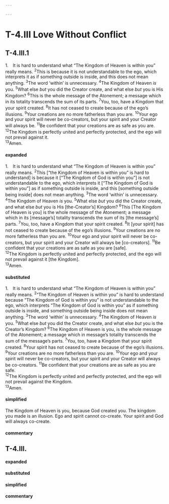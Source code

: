 ```yaml
---

---
```


# T-4.III Love Without Conflict

## T-4.III.1

<p class=fip id=p1>
1.&emsp;It is hard to understand what “The Kingdom of Heaven is within you” really means. 
<sup>2</sup>This is because it is not understandable to the ego, which interprets it as if something outside is inside, and this does not mean anything. 
<sup>3</sup>The word ‘within’ is unnecessary. 
<sup>4</sup>The Kingdom of Heaven <em>is</em> you. 
<sup>5</sup>What else <em>but</em> you did the Creator create, and what else <em>but</em> you is His Kingdom? 
<sup>6</sup>This is the whole message of the Atonement; a message which in its totality transcends the sum of its parts. 
<sup>7</sup>You, too, have a Kingdom that your spirit created. 
<sup>8</sup>It has not ceased to create because of the ego’s illusions. 
<sup>9</sup>Your creations are no more fatherless than you are. 
<sup>10</sup>Your ego and your spirit will never be co-creators, but your spirit and your Creator will always be. 
<sup>11</sup>Be confident that your creations are as safe as you are.
<span class=course-quote><br>
<sup>12</sup>The Kingdom is perfectly united and perfectly protected, and the ego will not prevail against it. <br>
<sup>13</sup>Amen.<br>
</span>
</p>

#### expanded

1.&emsp;It is hard to understand what “The Kingdom of Heaven is within you” really means. 
<sup>2</sup>This [“the Kingdom of Heaven is within you” is hard to understand] is because it [“The Kingdom of God is within you”] is not understandable to the ego, which interprets it [“The Kingdom of God is within you”] as if something outside is inside, and this [something outside being inside] does not mean anything. 
<sup>3</sup>The word ‘within’ is unnecessary. 
<sup>4</sup>The Kingdom of Heaven <em>is</em> you. 
<sup>5</sup>What else <em>but</em> you did the Creator create, and what else <em>but</em> you is His [the-Creator’s] Kingdom? 
<sup>6</sup>This [The Kingdom of Heaven is you] is the whole message of the Atonement; a message which in its [message’s] totality transcends the sum of its [the message’s] parts. 
<sup>7</sup>You, too, have a Kingdom that your spirit created. 
<sup>8</sup>It [your spirit] has not ceased to create because of the ego’s illusions. 
<sup>9</sup>Your creations are no more fatherless than you are. 
<sup>10</sup>Your ego and your spirit will never be co-creators, but your spirit and your Creator will always be [co-creators]. 
<sup>11</sup>Be confident that your creations are as safe as you are [safe].
<span class=course-quote><br>
<sup>12</sup>The Kingdom is perfectly united and perfectly protected, and the ego will not prevail against it [the Kingdom]. <br>
<sup>13</sup>Amen.
</span>


#### substituted

1.&emsp;It is hard to understand what “The Kingdom of Heaven is within you” really means. 
<sup>2</sup>“The Kingdom of Heaven is within you” is hard to understand because “The Kingdom of God is within you” is not understandable to the ego, which interprets “The Kingdom of God is within you” as if something outside is inside, and something outside being inside does not mean anything. 
<sup>3</sup>The word ‘within’ is unnecessary. 
<sup>4</sup>The Kingdom of Heaven <em>is</em> you. 
<sup>5</sup>What else <em>but</em> you did the Creator create, and what else <em>but</em> you is the Creator’s Kingdom? 
<sup>6</sup>The Kingdom of Heaven is you, is the whole message of the Atonement; a message which in message’s totality transcends the sum of the message’s parts. 
<sup>7</sup>You, too, have a Kingdom that your spirit created. 
<sup>8</sup>Your spirit has not ceased to create because of the ego’s illusions. 
<sup>9</sup>Your creations are no more fatherless than you are. 
<sup>10</sup>Your ego and your spirit will never be co-creators, but your spirit and your Creator will always be co-creators. 
<sup>11</sup>Be confident that your creations are as safe as you are safe.
<span class=course-quote><br>
<sup>12</sup>The Kingdom is perfectly united and perfectly protected, and the ego will not prevail against the Kingdom. <br>
<sup>13</sup>Amen.
</span>


#### simplified

The Kingdom of Heaven is you, because God created you. The kingdom you made is an illusion. Ego and spirit cannot co-create. Your spirit and God will always co-create.

#### commentary


<!--
<div class=paragraph id=p2>
	<p class=fip>
		2.&emsp;This is written in the form of a prayer because it is useful in moments of temptation. 
		<sup>2</sup>It is a declaration of independence. 
		<sup>3</sup>You will find it very helpful if you understand it fully. 
		<sup>4</sup>The reason you need my help is because you have denied your own Guide and therefore need guidance. 
		<sup>5</sup>My role is to separate the true from the false, so truth can break through the barriers the ego has set up and can shine into your mind. 
		<sup>6</sup>Against our united strength the ego cannot prevail.

	<p class=expanded>
		2.&emsp;This [“The Kingdom is perfectly united and perfectly protected…” etc.] is written in the form of a prayer because it [the prayer] is useful in moments of temptation. 
		<sup>2</sup>It [the prayer] is a declaration of independence. 
		<sup>3</sup>You will find it [the prayer] very helpful if you understand it [the prayer] fully. 
		<sup>4</sup>The reason you need my help is because you have denied your own Guide and therefore need guidance. 
		<sup>5</sup>My role is to separate the true from the false, so truth can break through the barriers the ego has set up and can shine into your mind. 
		<sup>6</sup>Against our united strength the ego cannot prevail.

	<p class=substituted>
		2.&emsp;“The Kingdom is perfectly united and perfectly protected…” etc. is written in the form of a prayer because the prayer is useful in moments of temptation. 
		<sup>2</sup>The prayer is a declaration of independence. 
		<sup>3</sup>You will find the prayer very helpful if you understand the prayer fully. 
		<sup>4</sup>The reason you need my help is because you have denied your own Guide and therefore need guidance. 
		<sup>5</sup>My role is to separate the true from the false, so truth can break through the barriers the ego has set up and can shine into your mind. 
		<sup>6</sup>Against our united strength the ego cannot prevail.

	<p class=simplified>The prayer above is useful in temptation. Try to understand the prayer. You need my guidance. I will separate the true from the false.

	<p class=commentary>
	<p class="commentary wapnick">
</div>

<div class=paragraph id=p3>
	<p class=fip>
		3.&emsp;It is surely apparent by now why the ego regards spirit as its ‘enemy’. 
		<sup>2</sup>The ego arose from the separation, and its continued existence depends on your continuing belief in the separation. 
		<sup>3</sup>The ego must offer you some sort of reward for maintaining this belief. 
		<sup>4</sup>All it can offer is a sense of temporary existence, which begins with its own beginning and ends with its own ending. 
		<sup>5</sup>It tells you this life is your existence because it is its own. 
		<sup>6</sup>Against this sense of temporary existence spirit offers you the knowledge of permanence and unshakable being. 
		<sup>7</sup>No one who has experienced the revelation of this can ever fully believe in the ego again. 
		<sup>8</sup>How can its meagre offering to you prevail against the glorious gift of God?

	<p class=expanded>
		3.&emsp;It is surely apparent by now why the ego regards spirit as its [the-ego’s] ‘enemy’. 
		<sup>2</sup>The ego arose from the separation, and its [the-ego’s] continued existence depends on your continuing belief in the separation. 
		<sup>3</sup>The ego must offer you some sort of reward for maintaining this belief [in the separation]. 
		<sup>4</sup>All it [the ego] can offer is a sense of temporary existence, which begins with its [the-ego’s] own beginning and ends with its [the-ego’s] own ending. 
		<sup>5</sup>It [the ego] tells you this life is your existence because it [this life] is its [the-ego’s] own [life]. 
		<sup>6</sup>Against this sense of temporary existence spirit offers you the knowledge of permanence and unshakable being. 
		<sup>7</sup>No one who has experienced the revelation of this [permanence and unshakeable being] can ever fully believe in the ego again. 
		<sup>8</sup>How can its [the-ego’s] meagre offering to you prevail against the glorious gift of God?

	<p class=substituted>
		3.&emsp;It is surely apparent by now why the ego regards spirit as the-ego’s ‘enemy’. 
		<sup>2</sup>The ego arose from the separation, and the-ego’s continued existence depends on your continuing belief in the separation. 
		<sup>3</sup>The ego must offer you some sort of reward for maintaining belief in the separation. 
		<sup>4</sup>All the ego can offer is a sense of temporary existence, which (existence) begins with the-ego’s own beginning and ends with the-ego’s own ending. 
		<sup>5</sup>The ego tells you this life is your existence because this life is the-ego’s own life. 
		<sup>6</sup>Against this sense of temporary existence spirit offers you the knowledge of permanence and unshakable being. 
		<sup>7</sup>No one who has experienced the revelation of permanence and unshakeable being can ever fully believe in the ego again. 
		<sup>8</sup>How can the-ego’s meagre offering to you prevail against the glorious gift of God?

	<p class=simplified>The ego arose from belief in separation. The ego is maintained by belief in separation. The ego can only offer temporary existence. Spirit offers permanence and unshakeable being. The ego’s offering can’t prevail over the glorious gift of God.

	<p class=commentary>
	<p class="commentary wapnick">
</div>

<div class=paragraph id=p4>
	<p class=fip>
		4.&emsp;You who identify with your ego cannot believe God loves you. 
		2 You do not love what you made, and what you made does not love you. 
		3 Being made out of the denial of the Father, the ego has no allegiance to its maker. 
		4 You cannot conceive of the real relationship that exists between God and His creations because of your hatred for the self you made. 
		5 You project onto the ego the decision to separate, and this conflicts with the love you feel for the ego because you made it. 
		6 No love in this world is without this ambivalence, and since no ego has experienced love without ambivalence the concept is beyond its understanding. 
		7 Love will enter immediately into any mind that truly wants it, but it must want it truly. 
		8 This means that it wants it without ambivalence, and this kind of wanting is wholly without the ego’s ‘drive to get’.

	<p class=expanded>
		4.&emsp;You who identify with your ego cannot believe God loves you. 
		<sup>2</sup>You do not love what you made, and what you made does not love you. 
		<sup>3</sup>Being made out of the denial of the Father, the ego has no allegiance to its [the-ego’s] maker. 
		<sup>4</sup>You cannot conceive of the real relationship that exists between God and His [God’s] creations because of your hatred for the self you made. 
		<sup>5</sup>You project onto the ego the decision to separate, and this [projecting the decision to separate] conflicts with the love you feel for the ego because you made it [the ego]. 
		<sup>6</sup>No love in this world is without this ambivalence [between loving and hating], and since no ego has experienced love without ambivalence the concept [of love] is beyond its [the-ego’s] understanding. 
		<sup>7</sup>Love will enter immediately into any mind that truly wants it [love], but it [the mind] must want it [love] truly. 
		<sup>8</sup>This [wanting love truly] means that it [the mind] wants it [love] without ambivalence, and this kind of wanting [without ambivalence] is wholly without the ego’s ‘drive to get’.

	<p class=substituted>
		4.&emsp;You who identify with your ego cannot believe God loves you. 
		<sup>2</sup>You do not love what you made, and what you made does not love you. 
		<sup>3</sup>Being made out of the denial of the Father, the ego has no allegiance to the-ego’s maker. 
		<sup>4</sup>You cannot conceive of the real relationship that exists between God and God’s creations because of your hatred for the self you made. 
		<sup>5</sup>You project onto the ego the decision to separate, and projecting the decision to separate conflicts with the love you feel for the ego, because you made the ego. 
		<sup>6</sup>No love in this world is without ambivalence between loving and hating, and since no ego has experienced love without ambivalence, the concept of love is beyond the-ego’s understanding. 
		<sup>7</sup>Love will enter immediately into any mind that truly wants love, but the mind must want love truly. 
		<sup>8</sup>Wanting love truly means that the mind wants love without ambivalence, and wanting without ambivalence, is wholly without the ego’s ‘drive to get’.

	<p class=simplified>You want to love the ego because you made the ego. But at the same time you hate the because the ego separated you from God. All love in this world is love-and-hate. Love will come to you but you must truly want love to come. 

	<p class=commentary>
	<p class="commentary wapnick">
</div>

<div class=paragraph id=p5>
	<p class=fip>
		5.&emsp;There is a kind of experience so different from anything the ego can offer that you will never want to cover or hide it again. 
		<sup>2</sup>It is necessary to repeat that your belief in darkness and hiding is why the light cannot enter. 
		<sup>3</sup>The Bible gives many references to the immeasurable gifts which are for you, but for which you must ask. 
		<sup>4</sup>This is not a condition as the ego sets conditions. 
		<sup>5</sup>It is the glorious condition of what you are.

	<p class=expanded>
		5.&emsp;There is a kind of experience so different from anything the ego can offer that you will never want to cover or hide it [the experience] again. 
		<sup>2</sup>It is necessary to repeat that your belief in darkness and hiding is why the light cannot enter. 
		<sup>3</sup>The Bible gives many references to the immeasurable gifts which are for you, but for which [gifts] you must ask. 
		<sup>4</sup>This [the condition that you must ask] is not a condition as the ego sets conditions. 
		<sup>5</sup>It [the condition that you must ask] is the glorious condition of what you are.

	<p class=substituted>
		5.&emsp;There is a kind of experience so different from anything the ego can offer that you will never want to cover or hide the experience again. 
		<sup>2</sup>It is necessary to repeat that your belief in darkness and hiding is why the light cannot enter. 
		<sup>3</sup>The Bible gives many references to the immeasurable gifts which are for you, but, for gifts, you must ask. 
		<sup>4</sup>The condition, that you must ask, is not a condition as the ego sets conditions. 
		<sup>5</sup>The condition, that you must ask, is the glorious condition of what you are.

	<p class=simplified>The experience is God is hidden by your belief in darkness. Ask and it will be given. In the Bible asking is a condition. But the experience is a condition of your being.

	<p class=commentary>
	<p class="commentary wapnick">
</div>

<div class=paragraph id=p6>
	<p class=fip>
		6.&emsp;No force except your own will is strong enough or worthy enough to guide you. 
		<sup>2</sup>In this you are as free as God, and must remain so forever. 
		<sup>3</sup>Let us ask the Father in my name to keep you mindful of His Love for you and yours for Him. 
		<sup>4</sup>He has never failed to answer this request, because it asks only for what He has already willed. 
		<sup>5</sup>Those who call truly are always answered. 
		<sup>6</sup>You shall have no other gods before Him because there <em>are</em> none.

	<p class=expanded>
		6.&emsp;No force except your own will is strong enough or worthy enough to guide you. 
		<sup>2</sup>In this [only your own will is strong enough for you] you are as free as God, and must remain so [as free as God] forever. 
		<sup>3</sup>Let us ask the Father in my name to keep you mindful of His [the Father’s] Love for you and yours [your love] for Him [God]. 
		<sup>4</sup>He [God] has never failed to answer this request [to keep you mindful of God’s love for you], because it [the request] asks only for what He [God] has already willed. 
		<sup>5</sup>Those who call truly are always answered. 
		<sup>6</sup>You shall have no other gods before Him [God] because there <em>are</em> none [gods].

	<p class=substituted>
		6.&emsp;No force except your own will is strong enough or worthy enough to guide you. 
		<sup>2</sup>In that only your own will is strong enough for you, you are as free as God, and must remain as free as God forever. 
		<sup>3</sup>Let us ask the Father in my name to keep you mindful of the Father’s Love for you and your love for God. 
		<sup>4</sup>God has never failed to answer the request to keep you mindful of God’s Love for you, because the request asks only for what God has already willed. 
		<sup>5</sup>Those who call truly are always answered. 
		<sup>6</sup>You shall have no other gods before God because there <em>are</em> no other gods.

	<p class=simplified>Your will is free. Ask to be kept mindful of God’s Love for you. God has already willed this for you. There are no other gods.

	<p class=commentary>
	<p class="commentary wapnick">
</div>

<div class=paragraph id=p7>
	<p class=fip>
		7.&emsp;It has never really entered your mind to give up every idea you ever had that opposes knowledge. 
		<sup>2</sup>You retain thousands of little scraps of fear that prevent the Holy One from entering. 
		<sup>3</sup>Light cannot penetrate through the walls you make to block it, and it is forever unwilling to destroy what you have made. 
		<sup>4</sup>No one can see through a wall, but I can step around it. 
		<sup>5</sup>Watch your mind for the scraps of fear, or you will be unable to ask me to do so. 
		<sup>6</sup>I can help you only as our Father created us. 
		<sup>7</sup>I will love you and honour you and maintain complete respect for what you have made, but I will not uphold it unless it is true. 
		<sup>8</sup>I will never forsake you any more than God will, but I must wait as long as you choose to forsake yourself. 
		<sup>9</sup>Because I wait in love and not in impatience, you will surely ask me truly. 
		<sup>10</sup>I will come in response to a single unequivocal call.

	<p class=expanded>
		7.&emsp;It has never really entered your mind to give up every idea you ever had that opposes knowledge. 
		<sup>2</sup>You retain thousands of little scraps of fear that prevent the Holy One from entering. 
		<sup>3</sup>Light cannot penetrate through the walls you make to block it [light], and it [light] is forever unwilling to destroy what you have made. 
		<sup>4</sup>No one can see through a wall, but I can step around it [the wall]. 
		<sup>5</sup>Watch your mind for the scraps of fear, or you will be unable to ask me to do so [step around the wall]. 
		<sup>6</sup>I can help you only as our Father created us. 
		<sup>7</sup>I will love you and honour you and maintain complete respect for what you have made, but I will not uphold it [what you have made] unless it [what you have made] is true. 
		<sup>8</sup>I will never forsake you any more than God will [forsake you], but I must wait as long as you choose to forsake yourself. 
		<sup>9</sup>Because I wait in love and not [wait] in impatience, you will surely ask me truly. 
		<sup>10</sup>I will come in response to a single unequivocal call.

	<p class=substituted>
		7.&emsp;It has never really entered your mind to give up every idea you ever had that opposes knowledge. 
		<sup>2</sup>You retain thousands of little scraps of fear that prevent the Holy One from entering. 
		<sup>3</sup>Light cannot penetrate through the walls you make to block light, and light is forever unwilling to destroy what you have made. 
		<sup>4</sup>No one can see through a wall, but I can step around the wall. 
		<sup>5</sup>Watch your mind for the scraps of fear, or you will be unable to ask me to step around the wall. 
		<sup>6</sup>I can help you only as our Father created us. 
		<sup>7</sup>I will love you and honour you and maintain complete respect for what you have made, but I will not uphold what you have made unless what you have made is true. 
		<sup>8</sup>I will never forsake you any more than God will [forsake you], but I must wait as long as you choose to forsake yourself. 
		<sup>9</sup>Because I wait in love and not wait in impatience, you will surely ask me truly. 
		<sup>10</sup>I will come in response to a single unequivocal call.

	<p class=simplified>You must give up your ideas that oppose knowledge. Your ideas are like a wall that blocks the light. Watch out for fear. Ask me to help. I wait patiently and with love. I come when you ask truly.

	<p class=commentary>
</div>

<div class=paragraph id=p8>
	<p class=fip>
		8.&emsp;Watch carefully and see what it is you are really asking for. 
		<sup>2</sup>Be very honest with yourself in this, for we must hide nothing from each other. 
		<sup>3</sup>If you will really try to do this, you have taken the first step toward preparing your mind for the Holy One to enter. 
		<sup>4</sup>We will prepare for this together, for once He has come, you will be ready to help me make other minds ready for Him. 
		<sup>5</sup>How long will you deny Him His Kingdom?

	<p class=expanded>
		8.&emsp;Watch carefully and see what it is you are really asking for. 
		<sup>2</sup>Be very honest with yourself in this [seeing what you are really asking for], for we must hide nothing from each other. 
		<sup>3</sup>If you will really try to do this [seeing what you are really asking for], you have taken the first step toward preparing your mind for the Holy One to enter. 
		<sup>4</sup>We will prepare for this [the Holy One to enter your mind] together, for once He [the Holy One] has come, you will be ready to help me make other minds ready for Him [the Holy One]. 
		<sup>5</sup>How long will you deny Him [the Holy One] His [the-Holy-One’s] Kingdom?

	<p class=substituted>
		8.&emsp;Watch carefully and see what it is you are really asking for. 
		<sup>2</sup>Be very honest with yourself in seeing what you are really asking for, for we must hide nothing from each other. 
		<sup>3</sup>If you will really try to see what you are really asking for, you have taken the first step toward preparing your mind for the Holy One to enter. 
		<sup>4</sup>We will prepare for the Holy One to enter your mind together, for once the Holy One has come, you will be ready to help me make other minds ready for the Holy One. 
		<sup>5</sup>How long will you deny the Holy One the-Holy-One’s Kingdom?

	<p class=simplified>Be honest about what you really want. Being honest about what you really want is the first step. We will make your mind ready together. Then we can both help make other minds ready for God.

	<p class="commentary wapnick">
	<p class=commentary>
</div>

<div class=paragraph id=p9>
	<p class=fip>
		9.&emsp; In your own mind, though denied by the ego, is the declaration of your release. 
		<sup>2</sup><em>God has given you everything</em>. 
		<sup>3</sup>This one fact means the ego does not exist, and this makes it profoundly afraid. 
		<sup>4</sup>In the ego’s language, ‘to have’ and ‘to be’ are different, but they are identical to the Holy Spirit. 
		<sup>5</sup>The Holy Spirit knows that you both <em>have</em> everything and <em>are</em> everything. 
		<sup>6</sup>Any distinction in this respect is meaningful only when the idea of ‘getting’, which implies a lack, has already been accepted. 
		<sup>7</sup>That is why we make no distinction between <em>having</em> the Kingdom of God and <em>being</em> the Kingdom of God.

	<p class=expanded>
		9.&emsp; In your own mind, though denied by the ego, is the declaration of your release. 
		<sup>2</sup><em>God has given you everything</em>. 
		<sup>3</sup>This one fact [that God has given you everything] means the ego does not exist, and this [the ego not existing] makes it [the ego] profoundly afraid. 
		<sup>4</sup>In the ego’s language, ‘to have’ and ‘to be’ are different, but they [to have and to be] are identical to the Holy Spirit. 
		<sup>5</sup>The Holy Spirit knows that you both <em>have</em> everything and <em>are</em> everything. 
		<sup>6</sup>Any distinction in this respect [having and being everything] is meaningful only when the idea of ‘getting’, which [idea] implies a lack, has already been accepted. 
		<sup>7</sup>That is why we make no distinction between <em>having</em> the Kingdom of God and <em>being</em> the Kingdom of God.

	<p class=substituted>
		9.&emsp; In your own mind, though denied by the ego, is the declaration of your release. 
		<sup>2</sup><em>God has given you everything</em>. 
		<sup>3</sup>The one fact that God has given you everything, means the ego does not exist, and the ego not existing, makes the ego profoundly afraid. 
		<sup>4</sup>In the ego’s language, ‘to have’ and ‘to be’ are different, but to have and to be are identical to the Holy Spirit. 
		<sup>5</sup>The Holy Spirit knows that you both <em>have</em> everything and <em>are</em> everything. 
		<sup>6</sup>Any distinction in the respect of having and being everything, is meaningful only when the idea of ‘getting’, the idea of getting implies a lack, the idea of gettin ghas already been accepted. 
		<sup>7</sup>That is why we make no distinction between <em>having</em> the Kingdom of God and <em>being</em> the Kingdom of God.

	<p class=simplified>

	<p class=commentary>
	<p class="commentary wapnick">
</div>

<div class=paragraph id=p10>
	<p class=fip>
		10.&emsp;The calm being of God’s Kingdom, which in your sane mind is perfectly conscious, is ruthlessly banished from the part of the mind the ego rules. 
		<sup>2</sup>The ego is desperate because it opposes literally invincible odds, whether you are asleep or awake. 
		<sup>3</sup>Consider how much vigilance you have been willing to exert to protect your ego, and how little to protect your right mind. 
		<sup>4</sup>Who but the insane would undertake to believe what is not true, and then protect this belief at the cost of truth?

	<p class=expanded>
		10.&emsp;The calm being of God’s Kingdom, which [calm being] in your sane mind is perfectly conscious, is ruthlessly banished from the part of the mind the ego rules. 
		<sup>2</sup>The ego is desperate because it [the ego] opposes literally invincible odds, whether you are asleep or awake. 
		<sup>3</sup>Consider how much vigilance you have been willing to exert to protect your ego, and how little [vigilance] to protect your right mind. 
		<sup>4</sup>Who but the insane would undertake to believe what is not true, and then protect this belief [in what is not true] at the cost of truth?

	<p class=substituted>
		10.&emsp;The calm being of God’s Kingdom, calm being in your sane mind is perfectly conscious, calm being is ruthlessly banished from the part of the mind the ego rules. 
		<sup>2</sup>The ego is desperate because the ego opposes literally invincible odds, whether you are asleep or awake. 
		<sup>3</sup>Consider how much vigilance you have been willing to exert to protect your ego, and how little vigilance to protect your right mind. 
		<sup>4</sup>Who but the insane would undertake to believe what is not true, and then protect this belief in what is not true at the cost of truth?

	<p class=simplified>God’s Kingdom is calm being. In your sane mind you are aware of calm being. The ego has banished calm being. The ego is desparate because the ego can’t win. You have been protecting your ego. Start protecting your right mind instead. Do not believe in what is not true.

	<p class=commentary>
	<p class="commentary wapnick">
</div>

-->



## T-4.III.

<p class=fip id=pX>

</p>

#### expanded



#### substituted



#### simplified



#### commentary

